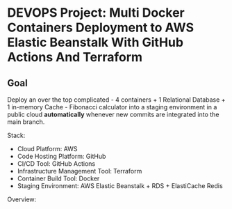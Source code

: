 # DEVOPS Project: Multi Docker Containers Deployment to AWS Elastic Beanstalk With GitHub Actions And Terraform
## Goal
Deploy an over the top complicated - 4 containers + 1 Relational Database + 1 in-memory Cache - Fibonacci calculator into a staging environment in a public cloud **automatically** whenever new commits are integrated into the main branch.

Stack:
* Cloud Platform: AWS
* Code Hosting Platform: GitHub
* CI/CD Tool: GitHub Actions
* Infrastructure Management Tool: Terraform
* Container Build Tool: Docker
* Staging Environment: AWS Elastic Beanstalk + RDS + ElastiCache Redis

Overview:
